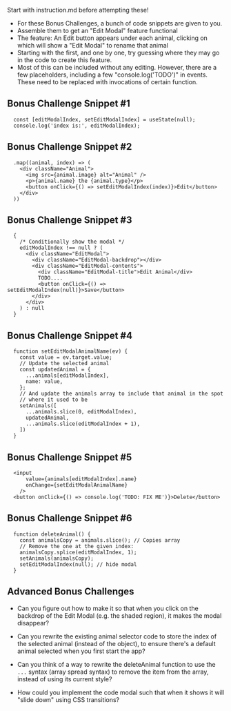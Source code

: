 Start with instruction.md before attempting these!


- For these Bonus Challenges, a bunch of code snippets are given to you.
- Assemble them to get an "Edit Modal" feature functional
- The feature: An Edit button appears under each animal, clicking on which will
  show a "Edit Modal" to rename that animal
- Starting with the first, and one by one, try guessing where they may go in
  the code to create this feature.
- Most of this can be included without any editing. However, there are a few
  placeholders, including a few "console.log('TODO')" in events. These need to
  be replaced with invocations of certain function.


Bonus Challenge Snippet #1
------------------------------------------------------------

      const [editModalIndex, setEditModalIndex] = useState(null);
      console.log('index is:', editModalIndex);




Bonus Challenge Snippet #2
------------------------------------------------------------

      .map((animal, index) => (
        <div className="Animal">
          <img src={animal.image} alt="Animal" />
          <p>{animal.name} the {animal.type}</p>
          <button onClick={() => setEditModalIndex(index)}>Edit</button>
        </div>
      ))



Bonus Challenge Snippet #3
------------------------------------------------------------


      {
        /* Conditionally show the modal */
        editModalIndex !== null ? (
          <div className="EditModal">
            <div className="EditModal-backdrop"></div>
            <div className="EditModal-contents">
              <div className="EditModal-title">Edit Animal</div>
              TODO....
              <button onClick={() => setEditModalIndex(null)}>Save</button>
            </div>
          </div>
        ) : null
      }



Bonus Challenge Snippet #4
------------------------------------------------------------


      function setEditModalAnimalName(ev) {
        const value = ev.target.value;
        // Update the selected animal
        const updatedAnimal = {
          ...animals[editModalIndex],
          name: value,
        };
        // And update the animals array to include that animal in the spot
        // where it used to be
        setAnimals([
          ...animals.slice(0, editModalIndex),
          updatedAnimal,
          ...animals.slice(editModalIndex + 1),
        ])
      }




Bonus Challenge Snippet #5
------------------------------------------------------------

      <input
          value={animals[editModalIndex].name}
          onChange={setEditModalAnimalName}
        />
      <button onClick={() => console.log('TODO: FIX ME')}>Delete</button>



Bonus Challenge Snippet #6
------------------------------------------------------------

      function deleteAnimal() {
        const animalsCopy = animals.slice(); // Copies array
        // Remove the one at the given index:
        animalsCopy.splice(editModalIndex, 1);
        setAnimals(animalsCopy);
        setEditModalIndex(null); // hide modal
      }


Advanced Bonus Challenges
------------------------------------------------------------

- Can you figure out how to make it so that when you click on the backdrop of
  the Edit Modal (e.g. the shaded region), it makes the modal disappear?

- Can you rewrite the existing animal selector code to store the index of the
  selected animal (instead of the object), to ensure there's a default animal
  selected when you first start the app?

- Can you think of a way to rewrite the deleteAnimal function to use the `...`
  syntax (array spread syntax) to remove the item from the array, instead of
  using its current style?

- How could you implement the code modal such that when it shows it will "slide
  down" using CSS transitions?

